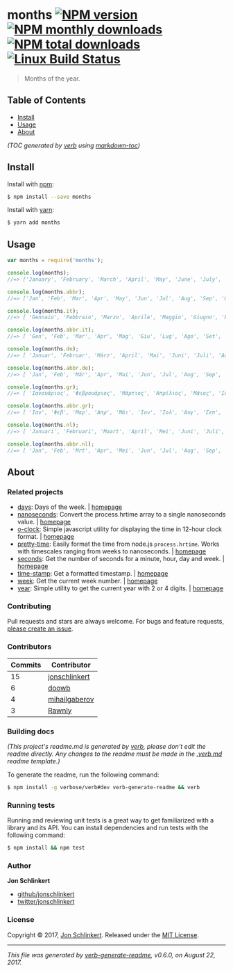 # months [![NPM version](https://img.shields.io/npm/v/months.svg?style=flat)](https://www.npmjs.com/package/months) [![NPM monthly downloads](https://img.shields.io/npm/dm/months.svg?style=flat)](https://npmjs.org/package/months)  [![NPM total downloads](https://img.shields.io/npm/dt/months.svg?style=flat)](https://npmjs.org/package/months) [![Linux Build Status](https://img.shields.io/travis/datetime/months.svg?style=flat&label=Travis)](https://travis-ci.org/datetime/months)

> Months of the year.

## Table of Contents

- [Install](#install)
- [Usage](#usage)
- [About](#about)

_(TOC generated by [verb](https://github.com/verbose/verb) using [markdown-toc](https://github.com/jonschlinkert/markdown-toc))_

## Install

Install with [npm](https://www.npmjs.com/):

```sh
$ npm install --save months
```

Install with [yarn](https://yarnpkg.com):

```sh
$ yarn add months
```

## Usage

```js
var months = require('months');

console.log(months);
//=> ['January', 'February', 'March', 'April', 'May', 'June', 'July', 'August', 'September', 'October', 'November', 'December']

console.log(months.abbr);
//=> ['Jan', 'Feb', 'Mar', 'Apr', 'May', 'Jun', 'Jul', 'Aug', 'Sep', 'Oct', 'Nov', 'Dec']

console.log(months.it);
//=> [ 'Gennaio', 'Febbraio', 'Marzo', 'Aprile', 'Maggio', 'Giugno', 'Luglio', 'Agosto', 'Settembre', 'Ottobre', 'Novembre', 'Dicembre' ]

console.log(months.abbr.it);
//=> [ 'Gen', 'Feb', 'Mar', 'Apr', 'Mag', 'Giu', 'Lug', 'Ago', 'Set', 'Ott', 'Nov', 'Dic' ]

console.log(months.de);
//=> [ 'Januar', 'Februar', 'März', 'April', 'Mai', 'Juni', 'Juli', 'August', 'September', 'Oktober', 'November', 'Dezember']

console.log(months.abbr.de);
//=> [ 'Jan', 'Feb', 'Mär', 'Apr', 'Mai', 'Jun', 'Jul', 'Aug', 'Sep', 'Okt', 'Nov', 'Dez' ]

console.log(months.gr);
//=> [ 'Ιανουάριος', 'Φεβρουάριος', 'Μάρτιος', 'Απρίλιος', 'Μάιος', 'Ιούνιος', 'Ιούλιος', 'Αύγουστος', 'Σεπτέμριος', 'Οκτώβριος', 'Νοέμβριος', 'Δεκέμβριος' ];

console.log(months.abbr.gr);
//=> [ 'Ιαν', 'Φεβ', 'Μαρ', 'Απρ', 'Μάι', 'Ιον', 'Ιολ', 'Αυγ', 'Σεπ', 'Οκτ', 'Νοε', 'Δεκ' ]

console.log(months.nl);
//=> [ 'Januari', 'Februari', 'Maart', 'April', 'Mei', 'Juni', 'Juli', 'Augustus', 'September', 'Oktober', 'November', 'December' ];

console.log(months.abbr.nl);
//=> [ 'Jan', 'Feb', 'Mrt', 'Apr', 'Mei', 'Jun', 'Jul', 'Aug', 'Sep', 'Okt', 'Nov', 'Dec' ]
```

## About

### Related projects

* [days](https://www.npmjs.com/package/days): Days of the week. | [homepage](https://github.com/jonschlinkert/days "Days of the week.")
* [nanoseconds](https://www.npmjs.com/package/nanoseconds): Convert the process.hrtime array to a single nanoseconds value. | [homepage](https://github.com/jonschlinkert/nanoseconds "Convert the process.hrtime array to a single nanoseconds value.")
* [o-clock](https://www.npmjs.com/package/o-clock): Simple javascript utility for displaying the time in 12-hour clock format. | [homepage](https://github.com/jonschlinkert/o-clock "Simple javascript utility for displaying the time in 12-hour clock format.")
* [pretty-time](https://www.npmjs.com/package/pretty-time): Easily format the time from node.js `process.hrtime`. Works with timescales ranging from weeks to nanoseconds. | [homepage](https://github.com/jonschlinkert/pretty-time "Easily format the time from node.js `process.hrtime`. Works with timescales ranging from weeks to nanoseconds.")
* [seconds](https://www.npmjs.com/package/seconds): Get the number of seconds for a minute, hour, day and week. | [homepage](https://github.com/jonschlinkert/seconds "Get the number of seconds for a minute, hour, day and week.")
* [time-stamp](https://www.npmjs.com/package/time-stamp): Get a formatted timestamp. | [homepage](https://github.com/jonschlinkert/time-stamp "Get a formatted timestamp.")
* [week](https://www.npmjs.com/package/week): Get the current week number. | [homepage](https://github.com/datetime/week "Get the current week number.")
* [year](https://www.npmjs.com/package/year): Simple utility to get the current year with 2 or 4 digits. | [homepage](https://github.com/jonschlinkert/year "Simple utility to get the current year with 2 or 4 digits.")

### Contributing

Pull requests and stars are always welcome. For bugs and feature requests, [please create an issue](../../issues/new).

### Contributors

| **Commits** | **Contributor** |  
| --- | --- |  
| 15 | [jonschlinkert](https://github.com/jonschlinkert) |  
| 6  | [doowb](https://github.com/doowb) |  
| 4  | [mihailgaberov](https://github.com/mihailgaberov) |  
| 3  | [Rawnly](https://github.com/Rawnly) |  

### Building docs

_(This project's readme.md is generated by [verb](https://github.com/verbose/verb-generate-readme), please don't edit the readme directly. Any changes to the readme must be made in the [.verb.md](.verb.md) readme template.)_

To generate the readme, run the following command:

```sh
$ npm install -g verbose/verb#dev verb-generate-readme && verb
```

### Running tests

Running and reviewing unit tests is a great way to get familiarized with a library and its API. You can install dependencies and run tests with the following command:

```sh
$ npm install && npm test
```

### Author

**Jon Schlinkert**

* [github/jonschlinkert](https://github.com/jonschlinkert)
* [twitter/jonschlinkert](https://twitter.com/jonschlinkert)

### License

Copyright © 2017, [Jon Schlinkert](https://github.com/jonschlinkert).
Released under the [MIT License](LICENSE).

***

_This file was generated by [verb-generate-readme](https://github.com/verbose/verb-generate-readme), v0.6.0, on August 22, 2017._